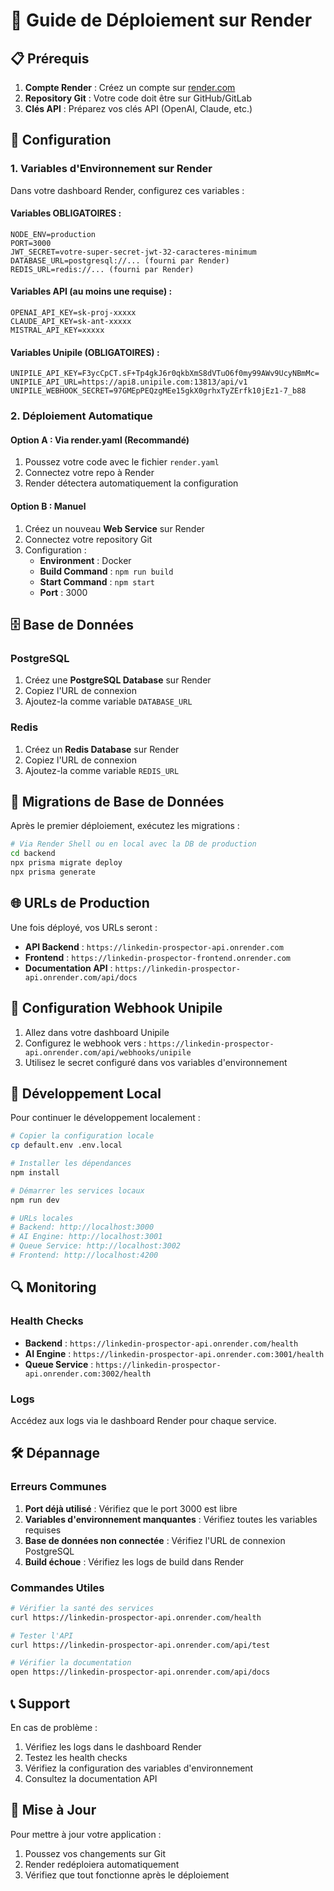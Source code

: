# 🚀 Guide de Déploiement sur Render

## 📋 Prérequis

1. **Compte Render** : Créez un compte sur [render.com](https://render.com)
2. **Repository Git** : Votre code doit être sur GitHub/GitLab
3. **Clés API** : Préparez vos clés API (OpenAI, Claude, etc.)

## 🔧 Configuration

### 1. Variables d'Environnement sur Render

Dans votre dashboard Render, configurez ces variables :

#### Variables OBLIGATOIRES :
```env
NODE_ENV=production
PORT=3000
JWT_SECRET=votre-super-secret-jwt-32-caracteres-minimum
DATABASE_URL=postgresql://... (fourni par Render)
REDIS_URL=redis://... (fourni par Render)
```

#### Variables API (au moins une requise) :
```env
OPENAI_API_KEY=sk-proj-xxxxx
CLAUDE_API_KEY=sk-ant-xxxxx
MISTRAL_API_KEY=xxxxx
```

#### Variables Unipile (OBLIGATOIRES) :
```env
UNIPILE_API_KEY=F3ycCpCT.sF+Tp4gkJ6r0qkbXmS8dVTuO6f0my99AWv9UcyNBmMc=
UNIPILE_API_URL=https://api8.unipile.com:13813/api/v1
UNIPILE_WEBHOOK_SECRET=97GMEpPEQzgMEe15gkX0grhxTyZErfk10jEz1-7_b88
```

### 2. Déploiement Automatique

#### Option A : Via render.yaml (Recommandé)
1. Poussez votre code avec le fichier `render.yaml`
2. Connectez votre repo à Render
3. Render détectera automatiquement la configuration

#### Option B : Manuel
1. Créez un nouveau **Web Service** sur Render
2. Connectez votre repository Git
3. Configuration :
   - **Environment** : Docker
   - **Build Command** : `npm run build`
   - **Start Command** : `npm start`
   - **Port** : 3000

## 🗄️ Base de Données

### PostgreSQL
1. Créez une **PostgreSQL Database** sur Render
2. Copiez l'URL de connexion
3. Ajoutez-la comme variable `DATABASE_URL`

### Redis
1. Créez un **Redis Database** sur Render
2. Copiez l'URL de connexion
3. Ajoutez-la comme variable `REDIS_URL`

## 🔄 Migrations de Base de Données

Après le premier déploiement, exécutez les migrations :

```bash
# Via Render Shell ou en local avec la DB de production
cd backend
npx prisma migrate deploy
npx prisma generate
```

## 🌐 URLs de Production

Une fois déployé, vos URLs seront :
- **API Backend** : `https://linkedin-prospector-api.onrender.com`
- **Frontend** : `https://linkedin-prospector-frontend.onrender.com`
- **Documentation API** : `https://linkedin-prospector-api.onrender.com/api/docs`

## 🔧 Configuration Webhook Unipile

1. Allez dans votre dashboard Unipile
2. Configurez le webhook vers : `https://linkedin-prospector-api.onrender.com/api/webhooks/unipile`
3. Utilisez le secret configuré dans vos variables d'environnement

## 🚀 Développement Local

Pour continuer le développement localement :

```bash
# Copier la configuration locale
cp default.env .env.local

# Installer les dépendances
npm install

# Démarrer les services locaux
npm run dev

# URLs locales
# Backend: http://localhost:3000
# AI Engine: http://localhost:3001
# Queue Service: http://localhost:3002
# Frontend: http://localhost:4200
```

## 🔍 Monitoring

### Health Checks
- **Backend** : `https://linkedin-prospector-api.onrender.com/health`
- **AI Engine** : `https://linkedin-prospector-api.onrender.com:3001/health`
- **Queue Service** : `https://linkedin-prospector-api.onrender.com:3002/health`

### Logs
Accédez aux logs via le dashboard Render pour chaque service.

## 🛠️ Dépannage

### Erreurs Communes

1. **Port déjà utilisé** : Vérifiez que le port 3000 est libre
2. **Variables d'environnement manquantes** : Vérifiez toutes les variables requises
3. **Base de données non connectée** : Vérifiez l'URL de connexion PostgreSQL
4. **Build échoue** : Vérifiez les logs de build dans Render

### Commandes Utiles

```bash
# Vérifier la santé des services
curl https://linkedin-prospector-api.onrender.com/health

# Tester l'API
curl https://linkedin-prospector-api.onrender.com/api/test

# Vérifier la documentation
open https://linkedin-prospector-api.onrender.com/api/docs
```

## 📞 Support

En cas de problème :
1. Vérifiez les logs dans le dashboard Render
2. Testez les health checks
3. Vérifiez la configuration des variables d'environnement
4. Consultez la documentation API

## 🔄 Mise à Jour

Pour mettre à jour votre application :
1. Poussez vos changements sur Git
2. Render redéploiera automatiquement
3. Vérifiez que tout fonctionne après le déploiement 